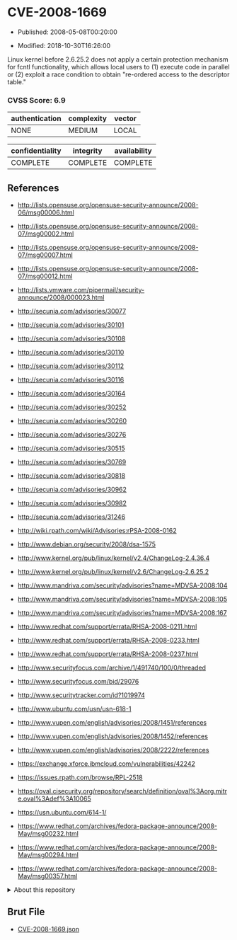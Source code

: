 # CVE-2008-1669

- Published: 2008-05-08T00:20:00

- Modified: 2018-10-30T16:26:00

Linux kernel before 2.6.25.2 does not apply a certain protection mechanism for fcntl functionality, which allows local users to (1) execute code in parallel or (2) exploit a race condition to obtain "re-ordered access to the descriptor table."

### CVSS Score: **6.9**

| authentication | complexity | vector |
| --- | --- | --- |
| NONE | MEDIUM | LOCAL |

| confidentiality | integrity | availability |
| --- | --- | --- |
| COMPLETE | COMPLETE | COMPLETE |

## References

* http://lists.opensuse.org/opensuse-security-announce/2008-06/msg00006.html

* http://lists.opensuse.org/opensuse-security-announce/2008-07/msg00002.html

* http://lists.opensuse.org/opensuse-security-announce/2008-07/msg00007.html

* http://lists.opensuse.org/opensuse-security-announce/2008-07/msg00012.html

* http://lists.vmware.com/pipermail/security-announce/2008/000023.html

* http://secunia.com/advisories/30077

* http://secunia.com/advisories/30101

* http://secunia.com/advisories/30108

* http://secunia.com/advisories/30110

* http://secunia.com/advisories/30112

* http://secunia.com/advisories/30116

* http://secunia.com/advisories/30164

* http://secunia.com/advisories/30252

* http://secunia.com/advisories/30260

* http://secunia.com/advisories/30276

* http://secunia.com/advisories/30515

* http://secunia.com/advisories/30769

* http://secunia.com/advisories/30818

* http://secunia.com/advisories/30962

* http://secunia.com/advisories/30982

* http://secunia.com/advisories/31246

* http://wiki.rpath.com/wiki/Advisories:rPSA-2008-0162

* http://www.debian.org/security/2008/dsa-1575

* http://www.kernel.org/pub/linux/kernel/v2.4/ChangeLog-2.4.36.4

* http://www.kernel.org/pub/linux/kernel/v2.6/ChangeLog-2.6.25.2

* http://www.mandriva.com/security/advisories?name=MDVSA-2008:104

* http://www.mandriva.com/security/advisories?name=MDVSA-2008:105

* http://www.mandriva.com/security/advisories?name=MDVSA-2008:167

* http://www.redhat.com/support/errata/RHSA-2008-0211.html

* http://www.redhat.com/support/errata/RHSA-2008-0233.html

* http://www.redhat.com/support/errata/RHSA-2008-0237.html

* http://www.securityfocus.com/archive/1/491740/100/0/threaded

* http://www.securityfocus.com/bid/29076

* http://www.securitytracker.com/id?1019974

* http://www.ubuntu.com/usn/usn-618-1

* http://www.vupen.com/english/advisories/2008/1451/references

* http://www.vupen.com/english/advisories/2008/1452/references

* http://www.vupen.com/english/advisories/2008/2222/references

* https://exchange.xforce.ibmcloud.com/vulnerabilities/42242

* https://issues.rpath.com/browse/RPL-2518

* https://oval.cisecurity.org/repository/search/definition/oval%3Aorg.mitre.oval%3Adef%3A10065

* https://usn.ubuntu.com/614-1/

* https://www.redhat.com/archives/fedora-package-announce/2008-May/msg00232.html

* https://www.redhat.com/archives/fedora-package-announce/2008-May/msg00294.html

* https://www.redhat.com/archives/fedora-package-announce/2008-May/msg00357.html

<details>
<summary>About this repository</summary> 

  This repository is part of the project [Live Hack CVE](https://github.com/Live-Hack-CVE). Main website can be found [www.live-hack.org](https://www.live-hack.org) 
  
  Made by [Sn0wAlice](https://github.com/Sn0wAlice) for the people that care about security and need to have a feed of the latest CVEs. Hope you enjoy it, don't forget to star the repo and follow me on [Twitter](https://twitter.com/Sn0wAlice) and [Github](https://github.com/Sn0wAlice). And that is my [personnal website](https://www.alice-snow.me/)

  - [Home Page](https://github.com/Live-Hack-CVE)
  - [Framework](https://github.com/Live-Hack-CVE/cve-framework)
  - [CVE database](https://github.com/Live-Hack-CVE/full_database)
  - [Changelog](https://github.com/Live-Hack-CVE/Changelog)
</details>

## Brut File

* [CVE-2008-1669.json](https://raw.githubusercontent.com/Live-Hack-CVE/full_database/main/cves/2008/CVE-2008-1669.json)

